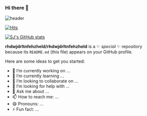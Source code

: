 ### Hi there 👋

![header](https://capsule-render.vercel.app/api?type=waving&color=timeGradient&text=Welcome%20to%20SJ's%20GitHub%20👋&animation=twinkling&fontSize=35&fontAlignY=40&fontAlign=70&height=250)

[![Hits](https://hits.seeyoufarm.com/api/count/incr/badge.svg?url=https%3A%2F%2Fgithub.com%2Frhdwjdrltnfehzheld&count_bg=%2379C83D&title_bg=%23555555&icon=aiqfome.svg&icon_color=%23E7E7E7&title=hits&edge_flat=false)](https://hits.seeyoufarm.com)

[![SJ's GitHub stats](https://github-readme-stats.vercel.app/api?username=rhdwjdrltnfehzheld&include_all_commits=true&theme=nord&hide_border=true&count_private=true)](https://github.com/rhdwjdrltnfehzheld/github-readme-stats)

**rhdwjdrltnfehzheld/rhdwjdrltnfehzheld** is a ✨ _special_ ✨ repository because its `README.md` (this file) appears on your GitHub profile.

Here are some ideas to get you started:

- 🔭 I’m currently working on ...
- 🌱 I’m currently learning ...
- 👯 I’m looking to collaborate on ...
- 🤔 I’m looking for help with ...
- 💬 Ask me about ...
- 📫 How to reach me: ...
- 😄 Pronouns: ...
- ⚡ Fun fact: ...

